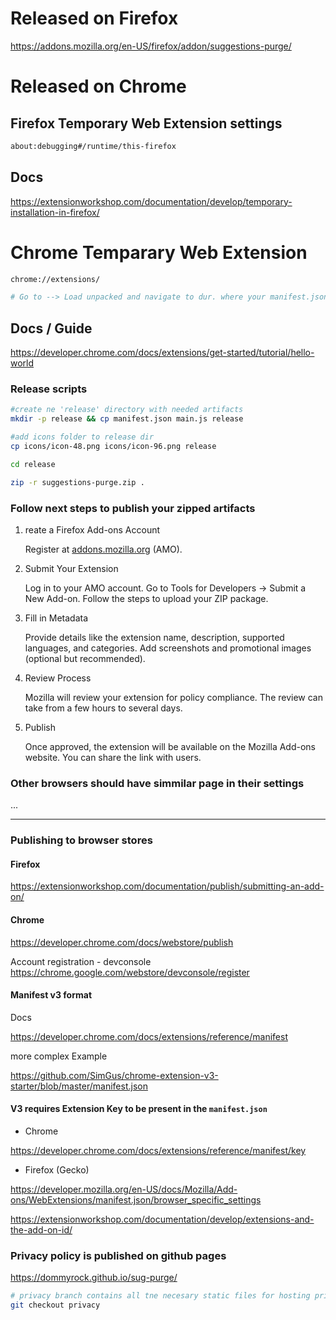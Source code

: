 # Released on Firefox

<https://addons.mozilla.org/en-US/firefox/addon/suggestions-purge/>

# Released on Chrome

<TBD>

## Firefox Temporary Web Extension settings

```bash
about:debugging#/runtime/this-firefox
```

## Docs

<https://extensionworkshop.com/documentation/develop/temporary-installation-in-firefox/>

# Chrome Temparary Web Extension 

```bash
chrome://extensions/

# Go to --> Load unpacked and navigate to dur. where your manifest.json is located
```

## Docs / Guide

<https://developer.chrome.com/docs/extensions/get-started/tutorial/hello-world>


### Release scripts

```bash
#create ne 'release' directory with needed artifacts
mkdir -p release && cp manifest.json main.js release

#add icons folder to release dir
cp icons/icon-48.png icons/icon-96.png release

cd release

zip -r suggestions-purge.zip .
```

### Follow next steps to publish your zipped artifacts

1. reate a Firefox Add-ons Account

    Register at [addons.mozilla.org](https://addons.mozilla.org/en-US/firefox/) (AMO).

2. Submit Your Extension

    Log in to your AMO account.
    Go to Tools for Developers → Submit a New Add-on.
    Follow the steps to upload your ZIP package.

3. Fill in Metadata

    Provide details like the extension name, description, supported languages, and categories.
    Add screenshots and promotional images (optional but recommended).

4. Review Process

    Mozilla will review your extension for policy compliance. The review can take from a few hours to several days.

5. Publish

    Once approved, the extension will be available on the Mozilla Add-ons website. You can share the link with users.

### Other browsers should have simmilar page in their settings

...

---

### Publishing to browser stores

#### Firefox

<https://extensionworkshop.com/documentation/publish/submitting-an-add-on/>

#### Chrome

<https://developer.chrome.com/docs/webstore/publish>

Account registration - devconsole
<https://chrome.google.com/webstore/devconsole/register>


#### Manifest v3 format

Docs

<https://developer.chrome.com/docs/extensions/reference/manifest>

more complex Example

<https://github.com/SimGus/chrome-extension-v3-starter/blob/master/manifest.json>

#### V3 requires Extension Key to be present in the `manifest.json`

- Chrome

<https://developer.chrome.com/docs/extensions/reference/manifest/key>

- Firefox (Gecko)

<https://developer.mozilla.org/en-US/docs/Mozilla/Add-ons/WebExtensions/manifest.json/browser_specific_settings>

<https://extensionworkshop.com/documentation/develop/extensions-and-the-add-on-id/>


### Privacy policy is published on github pages

<https://dommyrock.github.io/sug-purge/>

```bash
# privacy branch contains all tne necesary static files for hosting privacy pages.
git checkout privacy
```